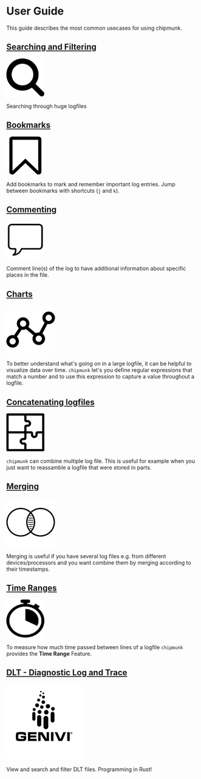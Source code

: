 # User Guide

This guide describes the most common usecases for using chipmunk.

## [Searching and Filtering](searching_and_filtering)

<img src="../images/magnifying-search-lenses-tool.png" width="100" height="100">

Searching through huge logfiles

## [Bookmarks](bookmarks)

<img src="../images/bookmark_sign.png" width="100" height="100">

Add bookmarks to mark and remember important log entries. Jump between bookmarks with shortcuts (`j` and `k`).

## [Commenting](commenting)

<img src="../images/comment_sign.png" width="100" height="100">

Comment line(s) of the log to have additional information about specific places in the file.

## [Charts](charts)

![](../images/chart.png)

To better understand what's going on in a large logfile, it can be helpful to visualize data over
time. `chipmunk` let's you define regular expressions that match a number and to use this expression
to capture a value throughout a logfile.

## [Concatenating logfiles](concatenation)

<img src="../images/glue_together.png" width="100" height="100">

`chipmunk` can combine multiple log file. This is useful for example
when you just want to reassamble a logfile that were stored in parts.

## [Merging](merging) 

![](../images/intersection.png)

Merging is useful if you have several log files e.g. from different
devices/processors and you want combine them by merging according to their
timestamps.

## [Time Ranges](time_range)

<img src="../images/stopwatch_sign.png" width="100" height="100">

To measure how much time passed between lines of a logfile `chipmunk` provides the **Time Range** Feature. 

## [DLT - Diagnostic Log and Trace](dlt)

<img src="../images/dlt.png" width="200" height="200">

View and search and filter DLT files.
Programming in Rust!
